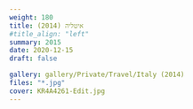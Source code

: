 ```yaml
---
weight: 180
title: איטליה (2014)
#title_align: "left"
summary: 2015
date: 2020-12-15
draft: false

gallery: gallery/Private/Travel/Italy (2014)
files: "*.jpg"
cover: KR4A4261-Edit.jpg
---
```

